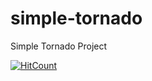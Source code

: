 # simple-tornado
Simple Tornado Project


[![HitCount](http://hits.dwyl.io/teamtact/https://github.com/teamtact/simple-tornado.svg)](http://hits.dwyl.io/teamtact/https://github.com/teamtact/simple-tornado)
